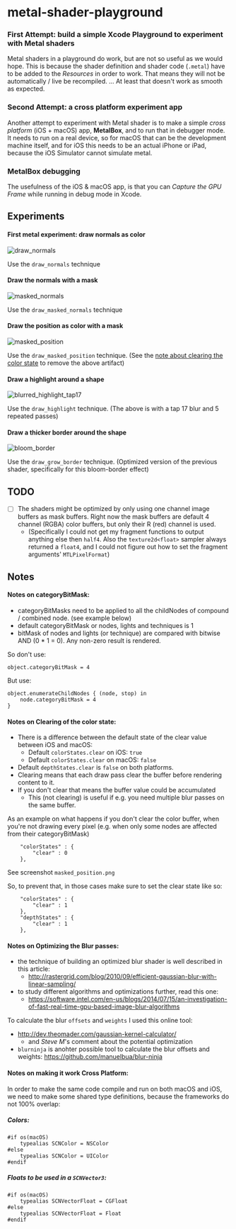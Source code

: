 # metal-shader-playground

### First Attempt: build a simple Xcode Playground to experiment with Metal shaders

Metal shaders in a playground do work, but are not so useful as we would hope. This is because the shader definition and shader code (`.metal`) have to be added to the _Resources_ in order to work. That means they will not be automatically / live be recompiled. ... At least that doesn't work as smooth as expected.

### Second Attempt: a cross platform experiment app

Another attempt to experiment with Metal shader is to make a simple _cross platform_ (iOS + macOS) app, **MetalBox**, and to run that in debugger mode. It needs to run on a real device, so for macOS that can be the development machine itself, and for iOS this needs to be an actual iPhone or iPad, because the iOS Simulator cannot simulate metal.

### MetalBox debugging

The usefulness of the iOS & macOS app, is that you can _Capture the GPU Frame_ while running in debug mode in Xcode.

## Experiments

#### First metal experiment: draw normals as color

![draw_normals](screenshots/draw_normals.png)

Use the `draw_normals` technique

#### Draw the normals with a mask

![masked_normals](screenshots/masked_normals.png)

Use the `draw_masked_normals` technique

#### Draw the position as color with a mask

![masked_position](screenshots/masked_position.png)

Use the `draw_masked_position` technique. (See the [note about clearing the color state](#notes-on-clearing-of-the-color-state) to remove the above artifact)

#### Draw a highlight around a shape

![blurred_highlight_tap17](screenshots/blurred_highlight_tap17.png)

Use the `draw_highlight` technique. (The above is with a tap 17 blur and 5 repeated passes)

#### Draw a thicker border around  the shape

![bloom_border](screenshots/bloom_border.png)

Use the `draw_grow_border` technique. (Optimized version of the previous shader, specifically for this bloom-border effect)



## TODO

- [ ] The shaders might be optimized by only using one channel image buffers as mask buffers. Right now the mask buffers are default 4 channel (RGBA) color buffers, but only their R (red) channel is used.
  - (Specifically I could not get my fragment functions to output anything else then `half4`. Also the `texture2d<float>` sampler always returned a `float4`, and I could not figure out how to set the fragment arguments'  `MTLPixelFormat`)

## Notes


#### Notes on categoryBitMask:

- categoryBitMasks need to be applied to all the childNodes of compound / combined node. (see example below)
- default categoryBitMask or nodes, lights and techniques is 1
- bitMask of nodes and lights (or technique) are compared with bitwise AND (0 * 1 = 0). Any non-zero result is rendered.

So don't use:

```
object.categoryBitMask = 4
```

But use:

```
object.enumerateChildNodes { (node, stop) in
    node.categoryBitMask = 4
}
```


#### Notes on Clearing of the color state:
 
- There is a difference between the default state of the clear value between iOS and macOS:
    - Default `colorStates.clear` on iOS: `true`
    - Default `colorStates.clear` on macOS: `false`
- Default `depthStates.clear` is `false` on both platforms.
- Clearing means that each draw pass clear the buffer before rendering content to it.
- If you don't clear that means the buffer value could be accumulated
    - This (not clearing) is useful if e.g. you need multiple blur passes on the same buffer.
 
As an example on what happens if you don't clear the color buffer, when you're not drawing every pixel (e.g. when only some nodes are affected from their categoryBitMask)

```
    "colorStates" : {
        "clear" : 0
    },
```
 
 See screenshot `masked_position.png`
 
 
 So, to prevent that, in those cases make sure to set the clear state like so:
 
```
    "colorStates" : {
        "clear" : 1
    },
    "depthStates" : {
        "clear" : 1
    },
```


#### Notes on Optimizing the Blur passes:

- the technique of building an optimized blur shader is well described in this article:
  - http://rastergrid.com/blog/2010/09/efficient-gaussian-blur-with-linear-sampling/
- to study different algorithms and optimizations further, read this one:
  - https://software.intel.com/en-us/blogs/2014/07/15/an-investigation-of-fast-real-time-gpu-based-image-blur-algorithms

To calculate the blur `offsets` and `weights` I used this online tool:

- http://dev.theomader.com/gaussian-kernel-calculator/
  - and _Steve M_'s comment about the potential optimization
- `blurninja` is anohter possible tool to calculate the blur offsets and weights: https://github.com/manuelbua/blur-ninja


#### Notes on making it work Cross Platform:

In order to make the same code compile and run on both macOS and iOS, we need to make some shared type definitions, because the frameworks do not 100% overlap:

##### Colors:

```
#if os(macOS)
    typealias SCNColor = NSColor
#else
    typealias SCNColor = UIColor
#endif
```

##### Floats to be used in a `SCNVector3`:

```
#if os(macOS)
    typealias SCNVectorFloat = CGFloat
#else
    typealias SCNVectorFloat = Float
#endif
```